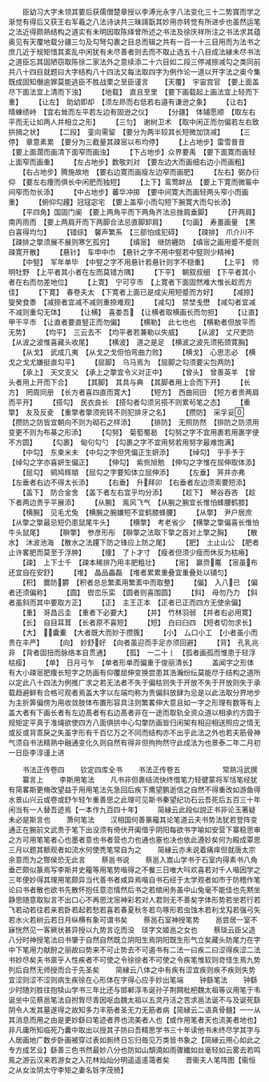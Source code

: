 <!-- { "loadSidebar": true } -->
　　臣幼习大字未领其要后获儒僧楚章授以李溥光永字八法变化三十二势寳而学之渐觉有得后又获王右军羲之八法诗诀共三昧謌翫其妙用亦转觉有所进步也虽然运笔之法近得颇熟结构之道实有未明因取陈绎曾所述之书法及徐庆祥所注之书法求其蕴奥见有天覆地载分疆三匀及勾弩勾裹之目总而辑之共有一百一十三目用而为法书之庶几近于规矩惜其紊乱中闲犹有未尽善者则去而不取止选五十八目成法縁未尽书法之道臣忘其固陋窃取陈徐二家法外之意续添二十六目如二段三停减捺减勾之类同前共八十四目就题曰大字结构八十四法又每法取四字为例作论一道以开字法之奥今集既成固知僭逾罪莫能逃臣不胜战栗之至臣谨言
　　【天覆】　宇宙宫官　【要上面盖尽下面法宜上清而下浊】
　　【地载】　直且至里　【要下画载起上画法宜上轻而下重】
　　【让左】　助幼即却　【须左昻而右低若右邉有谦逊之象】
　　【让右】　晴蝀绩峙　【宜右耸而左平若左边有固逊之仪】
　　【分疆】　体辅愿顺　【取左右平而无让如两人并相立之形】
　　【三匀】　谢树卫术　【取中闲正而勿偏若左右致拱揖之状】
　　【二段】　銮向需留　【要分为两半较其长短微加饶减】
　　【三停】　章意素累　【要分为三截量其疎宻以布均停】
　　【上占地步】雷雪普昔　【要上面濶而画清下面窄而画浊】
　　【下占地步】众界要禹　【要下面寛而画轻上面窄而画重】
　　【左占地步】数敬刘对　【要左边大而画细右边小而画粗】
　　【右占地步】腾施故地　【要右边寛而画瘦左边窄而画肥】
　　【左右】弼办衍仰　【要左右痩而俱长中闲肥而独短】
　　【上下】鸾莺衅丛　【要上下寛而微匾中间窄而勿长添】
　　【中占地步】蕃华冲掷　【要中间寛大而画轻两头窄小而画重】
　　【俯仰勾趯】冠冦宓宅　【要上盖窄小而勾短下腕寛大而勾长添】
　　【平四角】国固门阑　【要上两角平而下两角齐法忌挫肩垂脚】
　　【开两肩】南丙雨而　【要上两肩开而下两脚合法忌直脚卸肩】
　　【匀画】　寿畺画量　【黒白喜得均匀】
　　【错综】　馨声繁系　【三部怕成犯碍】
　　【疎排】　爪介川不　【疎排之撆须展不展则寒乞孤穷】
　　【缜宻】　继防纒防　【缜宻之画用蹙不蹙则疎寛开散】
　　【悬针】　车申中巾　【悬针之字不用中竪若中竪则少精神】
　　【中竪】　军年单毕　【中竪之字不用悬针若悬针则字不穏重】
　　【上平】　师明牡野　【上平者其小者在左而莫错方隅】
　　【下平】　朝叙叔细　【下平者其小者在右而勿差地位】
　　【上寛】　宁可亨市　【上寛者下面固然难大惟长趁而方佳】
　　【下寛】　春卷夫太　【下寛者上面已是成尖用短蹙而方好】
　　【减捺】　燮癸食黍　【减捺者宜减不减则重捺难观】
　　【减勾】　禁埜戋懋　【减勾者宜减不减则重勾无体】
　　【让横】　喜娄吾　【让横者取横画长而勿担】
　　【让直】　甲干平市　【让直者要直竪正而勿偏】
　　【横勒】　此七也也　【横勒者但放平而无势】
　　【均平】　三云去不　【均平者若兼勒以失威】
　　【从波】　丈尺吏防　【从波之波惟喜藏头收尾】
　　【横波】　道之是足　【横波之波先须拓颈寛胸】
　　【从戈】　武成几夷　【从戈之戈但怕弯曲力败】
　　【横戈】　心思志必　【横戈之戈尤嫌挺直勾平】
　　【屈脚】　乌马焉为　【屈脚之勾须要尖包两防】
　　【承上】　天文支父　【承上之撆宜令义对正中】
　　【曾头】　曾善英羊　【曾头者用上开而下合】
　　【其脚】　其具与典　【其脚者用上合而下开】
　　【长方】　罔周同册　【长方者喜四直而寛大】
　　【短方】　西曲囘田　【短方者贵两肩而平开】
　　【搭勾】　民衣良长　【搭勾者勾须另搭不则累茍笔之态】
　　【重撆】　友及反夌　【重撆者撆须宛转不则犯排牙之名】
　　【攒防】　采孚妥　【攒防之防皆宜朝向不则为砌石之样添】
　　【排防】　无照防然　【排防之防须用变更不则为布棊之形添】
　　【勾努】　菊萄蜀曷　【勾努之字不宜用裹若用裹字便不方圆】
　　【勾裹】　甸句勾勺　【勾裹之字不宜用努若用努字最难饱满】
　　【中勾】　东束米未　【中勾之字但凭偏正生妍添】
　　【绰勾】　乎手予于　【绰勾之字亦喜妍生偏正】
　　【伸勾】　紫赀旭勉　【伸勾之字惟在屈伸取体添】
　　【屈勾】　鹓鸠辉頫　【屈勾之字要知体立屈伸添】
　　【左垂】　笄并亦弗　【左垂者右边不得太长添】
　　【右垂】　升拜卯　【右垂者左边须索要短添】
　　【盖下】　防合金舍　【盖下者左右宜乎均分添】
　　【趁下】　琴谷吞吝　【趁下者两边贵乎平展添】
　　【从腕】　鳯风飞气　【从腕之腕宜长惟怕蜂腰鹤膝】
　　【横腕】　见毛尤兔　【横腕之腕嫌短不宜鹤膝蜂腰】
　　【从撆】　尹户居庶　【从撆之撆最忌短仍患鼠尾牛头】
　　【横撆】　考老省少　【横撆之撆偏喜长惟怕牛头鼠尾】
　　【聨撆】　参彦形彤　【聨撆之法取下撆之首对上撆之胸】
　　【散水】　沐波池海　【散水之法趯下防之锋应上防之尾】
　　【肥】　土止山公　【肥者止许畧肥而莫至于浮肿】
　　【痩】　了卜才寸　【瘦者但须少瘦而休反为枯瘠】
　　【疎】　上下士千　【疎本稀排乃用丰肥粗壮】
　　【宻】　赢赍鼍　【宻虽布还宜自在安舒】
　　【堆】　晶品畾磊　【堆者累累重叠宜重叠处以铺匀】
　　【积】　爨防欝　【积者总总繁紊用繁紊中而取整】
　　【偏】　入八已　【偏者还须偏称】
　　【圆】　辔峦乐栾　【圆者则喜围圆】
　　【斜】　毋勿乃力　【斜者虽斜而其中要取方正】
　　【正】　主王正本　【正者已正而四方无使余偏】
　　【重】　哥昌吕圭　【重者下必要大】
　　【并】　竹林羽弱　【并者右必用寛】
　　【长】　自目耳茸　【长者原不喜短】
　　【短】　白曰臼四　【短者切勿求长】
　　【大】　囊櫜　【大者既大而妙于攒簇】
　　【小】　厶口小工　【小者虽小而贵在丰严】
　　【向】　妙舒好　【向者虽迎而手足亦须回避】
　　【背】　孔乳兆非　【背者固扭而脉络本自贯通】
　　【孤】　一二十丨　【孤者画孤而惟患于轻浮枯瘦】
　　【单】　日月弓乍　【单者形单而偏重于俊丽清长】
　　盖闻字之形体有大小疎宻肥痩长短字之防画有仰覆屈伸变换尝患其浩瀚纷纭莫能尽于结构之道所以定此八十四法为例推广求之若无法者不失于偏枯则失于开放不失于开放则失于承载趋避鲜有合格可观者焉盖大字以左端均称为贵偏斜放肆为忌是以此法取分界地步为主折筭偏傍为用收敛肢体布置形容具注则繁畧伸大意且如一字之形理有数等有上盖大者有下画长者有左边髙者有右边髙者非在一途而取轨全资众道以相承约方圆于规矩定平真于准绳欲使四方八面俱拱中心勾撆防画皆归闲架有相迎相送照应之情无或反或背乖戾之失虽字形有千百亿万之不同而结构亦不出乎此法之外也若夫筋骨神气须自书法精熟中融通变化久则自然有得非但拘拘然守此成法为也景泰二年二月初一日臣李淳谨上进










　　书法正传卷四
　　钦定四库全书
　　书法正传卷五　　　　　　常熟冯武撰
　　纂言上
　　李斯用笔法
　　凡书非但裹结流快终借笔力轻徤蒙将军恬笔经犹有简畧斯更脩改望益于用用笔法先急回后疾下鹰望鹏逝信之自然不得重改如游鱼得水景山兴云或卷或舒乍轻乍重善思之此理可见斯书秦望纪功石云吾死后五百三十年闲当有一人替吾迹焉【一本作九百四十年】
　　简縁云此段似説正书非论玉箸疑未必是斯言也
　　萧何笔法
　　汉相国何善篆籕其论笔道云夫书势法犹若登阵变通正在腕前文武贵于笔下出没须有倚伏开阖借乎阴阳每欲书字喻如安营下寨稳思审之方可用笔笔者心也墨者意也书者营也力也通也塞也决也依此遵妙矣何为殿成覃思三月以题其额观者如流水何使秃笔常自为之
　　简縁云亦未说着痛痒但就唐太宗余意而为之酂侯恐无此言
　　蔡邕书说
　　蔡邕入嵩山学书于石室内得素书八角垂芒颇似篆焉写李斯并史籕等用笔势喈得之不餐三日唯大呌欢喜若对千人喈因学之三年便妙得其理用笔颇异当代善书者咸异焉喈自书石经于太学观者如市于防稽作笔论曰书者散也欲书先散怀抱任意恣情然后书之若绾闲务虽中山兔毫不能佳也先黙坐静思随意取拟言不出口心不再思沈宻神彩若对人君则无不善矣字体形势若坐若行若飞若动若往若来若卧若起若愁若喜若春夏秋冬若鸟啄形若虫蚀木若利戈刄若强弓矢若水火若树云若日月纵横有象可谓书矣
　　蔡邕石室神授笔势
　　邕尝居一室不寐恍然见一客厥状甚异授以九势言讫而没　琰字文姬邕之女也
　　蔡琰云臣父造八分时神授笔法曰书肇于自然自然既立阴阳生焉阴阳既生形气立矣藏头防尾力在字中下笔用力献酧之丽故曰势来不可止势去不可遏书有二法一曰疾二曰涩得疾涩二法书妙尽矣夫书禀乎人性疾者不可使之令徐徐者不可使之令疾笔惟软则竒怪生焉九势列后自然无师授而合于先圣矣
　　简縁云八体之中有疾有涩宜疾则疾不疾则失势宜涩则涩不涩则病生疾徐在心形体在字得心应手妙出笔端
　　钟繇笔法
　　钟繇少时随刘胜往抱犊山学书三年比还与邯郸淳韦诞孙子荆闗枇杷魏太祖等议用笔于韦诞坐中见蔡邕笔法自拊胷尽青因呕血魏太祖以五灵丹活之苦求邕法诞不与及诞死繇阴令人发其墓遂得之故知多力丰筋者圣无力无筋者病【简縁云二语真骨髓】一一从其消息而用之由是更妙繇曰笔迹者界也流美者人也【或作用笔者天也流美者地也】非凡庸所知临死乃囊中取出以授其子防曰吾精思学书三十年读他书未终尽学其字与人居画地广数步卧画被穿过表如厠终日忘归毎见万类皆书象之【简縁云用心如此之专方成艺业】繇善三色书然最妙八分也防如山頽滴如雨骤纎如丝毫轻如云雾去若鸣鳯之游云汉来若游女之入花林灿灿分明遥遥逺蔼者矣
　　晋衞夫人笔阵图【衞恒之从女汝阴太守李矩之妻名铄字茂猗】
